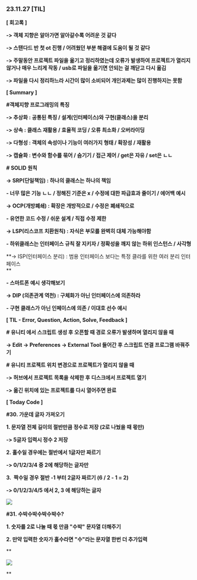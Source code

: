 ### 23.11.27 [TIL]

**[ 회고록 ]**

**-> 객체 지향은 알아가면 알아갈수록 어려운 것 같다**

**-> 스탠다드 반 첫 ot 진행 / 어려웠던 부분 해결에 도움이 될 것 같다**

**-> 주말동안 프로젝트 파일을 옮기고 정리하였는데 오류가 발생하여 프로젝트가 열리지 않거나 매우 느리게 작동 / usb로 파일을 옮기면 안되는 걸 깨닫고 다시 옮김**

**-> 파일을 다시 정리하느라 시간이 많이 소비되어 개인과제는 많이 진행하지는 못함**

****[ Summary ]****

**#객체지향 프로그래밍의 특징**

**-> 추상화 : 공통된 특징 / 설계(인터페이스)와 구현(클래스)을 분리** 

**-> 상속 : 클래스 재활용 / 효율적 코딩 / 오류 최소화 / 오버라이딩**

**-> 다형성 : 객체의 속성이나 기능이 여러가지 형태 / 확장성 / 재활용** 

**-> 캡슐화 : 변수와 함수를 묶어 / 숨기기 / 접근 제어 / get은 자유 / set은 ㄴㄴ**

**# SOLID 원칙**

**-> SRP(단일책임) : 하나의 클래스는 하나의 책임**

**- 너무 많은 기능 ㄴㄴ / 정해진 기준은 x / 수정에 대한 파급효과 줄이기 / 에어백 예시**

**-> OCP(개방폐쇄) : 확장은 개방적으로 / 수정은 폐쇄적으로**

**- 유연한 코드 수정 / 쉬운 설계 / 직접 수정 제한** 

**-> LSP(리스코프 치환원칙) : 자식은 부모를 완벽히 대체 가능해야함**

**- 하위클래스는 인터페이스 규칙 잘 지키자 / 정확성을 깨지 않는 하위 인스턴스 / 사각형**

**-> ISP(인터페이스 분리) : 범용 인터페이스 보다는 특정 클라를 위한 여러 분리 인터페이스  
**

**- 스마트폰 예시 생각해보기**

**-> DIP (의존관계 역천) : 구체화가 아닌 인터페이스에 의존하라**

**- 구현 클래스가 아닌 인페이스에 의존 / 이대호 선수 예시**

  

******[ TIL - Error, Question, Action, Solve, Feedback ]******

  

**# 유니티 에서 스크립트 생성 후 오픈할 때 경로 오류가 발생하며 열리지 않을 때**

**-> Edit -> Preferences -> External Tool 들어간 후 스크립트 연결 프로그램 바꿔주기**

**# 유니티 프로젝트 위치 변경으로 프로젝트가 열리지 않을 때**

**-> 허브에서 프로젝트 목록을 삭제한 후 디스크에서 프로젝트 열기**

**-> 옮긴 위치에 있는 프로젝트를 다시 열어주면 완료**

  

****[ Today Code ]****

****#30. 가운데 글자 가져오기****

****1. 문자열 전체 길이의 절반만큼 정수로 저장 (2로 나눴을 때 몫만)****

****-> 5글자 입력시 정수 2 저장****

****2. 홀수일 경우에는 절반에서 1글자만 짜르기**** 

****-> 0/1/2/3/4 중 2에 해당하는 글자만****

****3.  짝수일 경우 절반 -1 부터 2글자 짜르기 (6 / 2 - 1 = 2)****

**-> 0/1/2/3/4/5 에서 2, 3 에 해당하는 글자**

**[![](https://blogger.googleusercontent.com/img/b/R29vZ2xl/AVvXsEgYi2dOFsWAicT0M7UAM1dCLS2ItOzx78YC7Hebh7HPAJv57jO6dAB8w_B77oehXmX_xshhGQmH3bnP0Up9OCCMS2Qm7qKO9oC6RpddPIHcWh7e1EC6HpQzJB7aiMtBHmVuqgqIuBGve1MD0ZAzNSALUuhRChktT0T6e0JHOkv1NOekq-0p-ehDli9IvBFP/s320/%EC%8A%A4%ED%81%AC%EB%A6%B0%EC%83%B7%202023-11-27%20210844.png)](https://www.blogger.com/blog/post/edit/3583706664799492072/6422208063482547152#)**

  

  

**#31. 수박수박수박수박수?**

**1. 숫자를 2로 나눌 때 몫 만큼 "수박" 문자열 더해주기**

**2. 만약 입력한 숫자가 홀수라면 "수"라는 문자열 한번 더 추가입력**

**  

[![](https://blogger.googleusercontent.com/img/b/R29vZ2xl/AVvXsEjEOkHAAH80bo-sVz1YHqu8DB_HyR9NiUZK9To0_NfAK98sg_lFYoBugfLYv2JBTvKYgvddb0qJu5EmXRcHjK2UF1ofsY6iEi3tpQyrh2uVPqI8WyDb-HOYcZIoJH6jBOIpf_f2GhQsTILxey_5D3CCd-VbqW5SladxUMFT0UFRQK2pkdj__UTau_CoNv7A/s320/%EC%8A%A4%ED%81%AC%EB%A6%B0%EC%83%B7%202023-11-27%20210851.png)](https://www.blogger.com/blog/post/edit/3583706664799492072/6422208063482547152#)

  
**